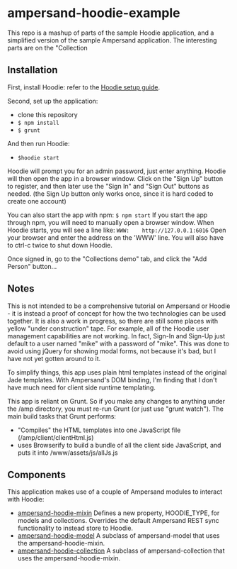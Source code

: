 # ampersand-hoodie-example
This repo is a mashup of parts of the sample Hoodie application, and a simplified version of the sample Ampersand application.  The interesting parts are on the "Collection 

## Installation

First, install Hoodie: refer to the [Hoodie setup guide](http://hood.ie/intro/#get-started).

Second, set up the application:
* clone this repository
* `$ npm install`
* `$ grunt`

And then run Hoodie:
* `$hoodie start`

Hoodie will prompt you for an admin password, just enter anything.
Hoodie will then open the app in a browser window.  Click on the "Sign Up" button to register, and then later use the "Sign In" and "Sign Out" buttons as needed.  (the Sign Up button only works once, since it is hard coded to create one account)

You can also start the app with npm:
`$ npm start`
If you start the app through npm, you will need to manually open a browser window.  When Hoodie starts, you will see a line like:
`WWW:    http://127.0.0.1:6016`
Open your browser and enter the address on the 'WWW' line.  You will also have to ctrl-c twice to shut down Hoodie.

Once signed in, go to the "Collections demo" tab, and click the "Add Person" button...

## Notes
This is not intended to be a comprehensive tutorial on Ampersand or Hoodie - it is instead a proof of concept for how the two technologies can be used together.
It is also a work in progress, so there are still some places with yellow "under construction" tape.  For example, all of the Hoodie user management capabilities are not working.  In fact, Sign-In and Sign-Up just default to a user named "mike" with a password of "mike".  This was done to avoid using jQuery for showing modal forms, not because it's bad, but I have not yet gotten around to it.

To simplify things, this app uses plain html templates instead of the original Jade templates.  With Ampersand's DOM binding, I'm finding that I don't have much need for client side runtime templating.

This app is reliant on Grunt.  So if you make any changes to anything under the /amp directory, you must re-run Grunt (or just use "grunt watch").  The main build tasks that Grunt performs:  
* "Compiles" the HTML templates into one JavaScript file (/amp/client/clientHtml.js)
* uses Browserify to build a bundle of all the client side JavaScript, and puts it into /www/assets/js/allJs.js

## Components
This application makes use of a couple of Ampersand modules to interact with Hoodie:
* [ampersand-hoodie-mixin](https://github.com/mikehedman/ampersand-hoodie-mixin) Defines a new property, HOODIE_TYPE, for models and collections.  Overrides the default Ampersand REST sync functionality to instead store to Hoodie.
* [ampersand-hoodie-model](https://github.com/mikehedman/ampersand-hoodie-model) A subclass of ampersand-model that uses the ampersand-hoodie-mixin.
* [ampersand-hoodie-collection](https://github.com/mikehedman/ampersand-hoodie-collection) A subclass of ampersand-collection that uses the ampersand-hoodie-mixin.  